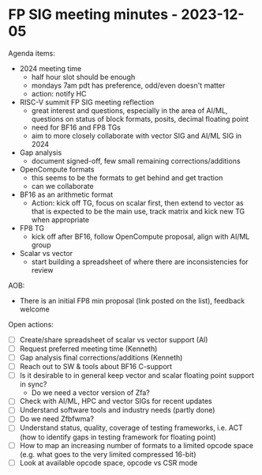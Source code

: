 # FP SIG meeting minutes - 2023-12-05

Agenda items:
- 2024 meeting time
    - half hour slot should be enough
    - mondays 7am pdt has preference, odd/even doesn't matter
    - action: notify HC
- RISC-V summit FP SIG meeting reflection
    - great interest and questions, especially in the area of AI/ML, questions on status of block formats, posits, decimal floating point
    - need for BF16 and FP8 TGs
    - aim to more closely collaborate with vector SIG and AI/ML SIG in 2024
- Gap analysis
    - document signed-off, few small remaining corrections/additions
- OpenCompute formats
    - this seems to be the formats to get behind and get traction
    - can we collaborate
- BF16 as an arithmetic format
    - Action: kick off TG, focus on scalar first, then extend to vector as that is expected to be the main use, track matrix and kick new TG when appropriate
- FP8 TG
    - kick off after BF16, follow OpenCompute proposal, align with AI/ML group
- Scalar vs vector
    - start building a spreadsheet of where there are inconsistencies for review

AOB:
- There is an initial FP8 min proposal (link posted on the list), feedback welcome

Open actions:
- [ ] Create/share spreadsheet of scalar vs vector support (Al)
- [ ] Request preferred meeting time (Kenneth)
- [ ] Gap analysis final corrections/additions (Kenneth)
- [ ] Reach out to SW & tools about BF16 C-support
- [ ] Is it desirable to in general keep vector and scalar floating point support in sync?
    - Do we need a vector version of Zfa?
- [ ] Check with AI/ML, HPC and vector SIGs for recent updates
- [ ] Understand software tools and industry needs (partly done)
- [ ] Do we need Zfbfwma?
- [ ] Understand status, quality, coverage of testing frameworks, i.e. ACT (how to identify gaps in testing framework for floating point)
- [ ] How to map an increasing number of formats to a limited opcode space (e.g. what goes to the very limited compressed 16-bit)
- [ ] Look at available opcode space, opcode vs CSR mode
